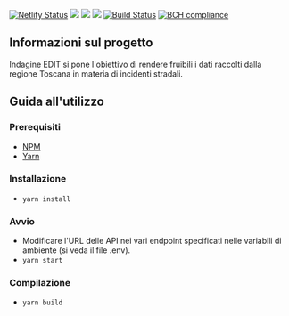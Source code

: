 [![Netlify Status](https://api.netlify.com/api/v1/badges/b0f7c53a-94bc-4ce4-bfd1-3db34603b0fd/deploy-status)](https://app.netlify.com/sites/indagine-edit/deploys)
![](https://github.com/Pinzauti/indagine-edit-frontend/workflows/Node%20CI/badge.svg)
![](https://github.com/Pinzauti/indagine-edit-frontend/workflows/Lint%20Code%20Base/badge.svg)
![](https://github.com/Pinzauti/indagine-edit-frontend/workflows/CodeQL/badge.svg)
[![Build Status](https://travis-ci.com/Pinzauti/indagine-edit-frontend.svg?branch=master)](https://travis-ci.com/Pinzauti/indagine-edit-frontend)
[![BCH compliance](https://bettercodehub.com/edge/badge/Pinzauti/indagine-edit-frontend?branch=master)](https://bettercodehub.com/)

## Informazioni sul progetto
Indagine EDIT si pone l'obiettivo di rendere fruibili i dati raccolti dalla regione Toscana in materia di incidenti stradali.
## Guida all'utilizzo

### Prerequisiti

- [NPM](https://github.com/npm/npm)
- [Yarn](https://github.com/yarnpkg/yarn)
### Installazione

- `yarn install`

### Avvio
- Modificare l'URL delle API nei vari endpoint specificati nelle variabili di ambiente (si veda il file .env).
- `yarn start`

### Compilazione

- `yarn build`
